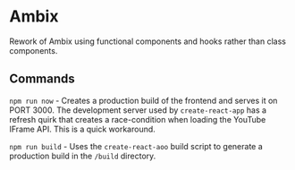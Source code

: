 # Ambix

Rework of Ambix using functional components and hooks rather than class components.

## Commands

`npm run now` - Creates a production build of the frontend and serves it on PORT 3000. The development server used by `create-react-app` has a refresh quirk that creates a race-condition when loading the YouTube IFrame API. This is a quick workaround.

`npm run build` - Uses the `create-react-aoo` build script to generate a production build in the `/build` directory.
